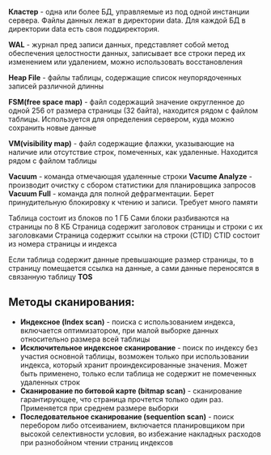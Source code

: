 **Кластер** - одна или более БД, управляемые из под одной инстанции сервера. Файлы данных лежат в директории data. Для каждой БД в директории data есть своя поддиректория.

**WAL** - журнал пред записи данных, представляет собой метод обеспечения целостности данных, записывает все строки перед их изменением или удалением, можно использовать восстановления

**Heap File** - файлы таблицы, содержащие список неупорядоченных записей различной длинны

**FSM(free space map)** - файл содержащий значение округленное до одной 256 от размера страницы (32 байта), находится рядом с файлом таблицы. Используется для определения сервером, куда можно сохранить новые данные

**VM(visibility map)** - файл содержащие флажки, указывающие на наличие или отсутствие строк, помеченных, как удаленные. Находится рядом с файлом таблицы

**Vacuum** - команда отмечающая удаленные строки 
**Vacume Analyze** - производит очистку с сбором статистики для планировщика запросов 
**Vacuum Full** - команда для полной дефрагментации. Берет принудительную блокировку к чтению и записи. Требует много памяти

Таблица состоит из блоков по 1 ГБ Сами блоки разбиваются на страницы по 8 КБ Страница содержит заголовок страницы и строки с их заголовками Страница содержит ссылки на строки (CTID) CTID состоит из номера страницы и индекса

Если таблица содержит данные превышающие размер страницы, то в страницу помещается ссылка на данные, а сами данные переносятся в связанную таблицу **TOS**

## Методы сканирования:

- **Индексное (Index scan)** - поиска с использованием индекса, включается оптимизатором, при малой выборке данных относительно размера всей таблицы
- **Исключительное индексное сканирование** - поиск по индексу без участия основной таблицы, возможен только при использовании индекса, который хранит проиндексированные значения. Может быть применено, только если таблица не содержит не помеченных удаленных строк
- **Сканирование по битовой карте (bitmap scan)** - сканирование гарантирующее, что страница прочтется только один раз. Применяется при среднем размере выборки
- **Последовательное сканирование (sequention scan)** - поиск перебором либо отсеиванием, включается планировщиком при высокой селективности условия, во избежание накладных расходов при разнобойном чтении страниц индексов